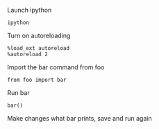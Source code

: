 Launch ipython

```
ipython
```

Turn on autoreloading

```
%load_ext autoreload
%autoreload 2
```

Import the bar command from foo

```
from foo import bar
```

Run bar

```
bar()
```

Make changes what bar prints, save and run again
